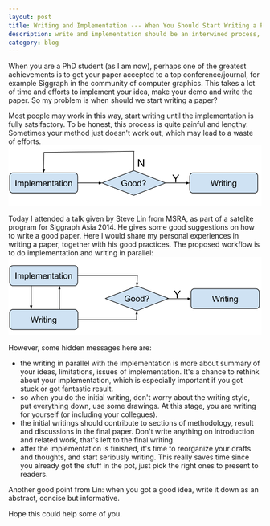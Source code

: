 ```yaml
---
layout: post
title: Writing and Implementation --- When You Should Start Writing a Paper?
description: write and implementation should be an interwined process, and sometimes writing could come earlier than the implementation 
category: blog
---
```

When you are a PhD student (as I am now), perhaps one of the greatest achievements is to get your paper accepted to a top conference/journal, for example Siggraph in the community of computer graphics. This takes a lot of time and efforts to implement your idea, make your demo and write the paper. So my problem is when should we start writing a paper? 

Most people may work in this way, start writing until the implementation is fully satsifactory. To be honest, this process is quite painful and lengthy. Sometimes your method just doesn't work out, which may lead to a waste of efforts.
![Image](../../images/pain.png)

Today I attended a talk given by Steve Lin from MSRA, as part of a satelite program for Siggraph Asia 2014. He gives some good suggestions on how to write a good paper. Here I would share my personal experiences in writing a paper, together with his good practices. The proposed workflow is to do implementation and writing in parallel:
![Image](../../images/nopain.png)

However, some hidden messages here are:
- the writing in parallel with the implementation is more about summary of your ideas, limitations, issues of implementation. It's a chance to rethink about your implementation, which is especially important if you got stuck or got fantastic result.
- so when you do the initial writing, don't worry about the writing style, put everything down, use some drawings. At this stage, you are writing for yourself (or including your collegues).
- the initial writings should contribute to sections of methodology, result and discussions in the final paper. Don't write anything on introduction and related work, that's left to the final writing.
- after the implementation is finished, it's time to reorganize your drafts and thoughts, and start seriously writing. This really saves time since you already got the stuff in the pot, just pick the right ones to present to readers.

Another good point from Lin: when you got a good idea, write it down as an abstract, concise but informative.

Hope this could help some of you.

